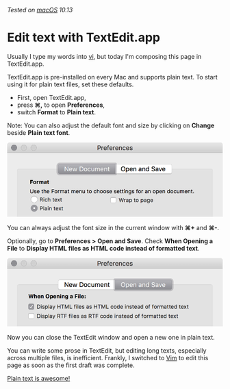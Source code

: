 _Tested on [macOS](/macos/) 10.13_

# Edit text with TextEdit.app

Usually I type my words into [vi](/vi.html), but today I'm composing
this page in TextEdit.app.

TextEdit.app is pre-installed on every Mac and supports plain text.
To start using it for plain text files, set these defaults.

- First, open TextEdit.app,
- press **&#x2318;,** to open **Preferences**,
- switch **Format** to **Plain text**.

Note: You can also adjust the default font and size by clicking on
**Change** beside **Plain text font**.

![TextEdit.app > Plain text](/textedit-new-document.png)

You can always adjust the font size in the current window with
**&#x2318;+** and **&#x2318;-**.

Optionally, go to **Preferences > Open and Save**. Check **When Opening a
File** to **Display HTML files as HTML code instead of formatted text**.

![TextEdit.app > HTML as code](/textedit-open-and-save.png)

Now you can close the TextEdit window and open a new one in plain text.

You can write some prose in TextEdit, but editing long texts,
especially across multiple files, is inefficient. Frankly, I switched
to [Vim](/vim.html) to edit this page as soon as the first draft
was complete.

[Plain text is awesome!](/plaintext.html)
